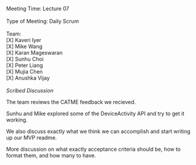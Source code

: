 Meeting Time: Lecture 07 \
\
Type of Meeting: Daily Scrum \
\
Team: \
    [X] Kaveri Iyer\
    [X] Mike Wang\
    [X] Karan Mageswaran\
    [X] Sunhu Choi\
    [X] Peter Liang\
    [X] Mujia Chen\
    [X] Anushka Vijay\
\
*Scribed Discussion*

The team reviews the CATME feedback we recieved.

Sunhu and Mike explored some of the DeviceActivity API and try to get it working.

We also discuss exactly what we think we can accomplish and start writing up our MVP readme.

More discussion on what exactly acceptance criteria should be, how to format them, and how many to have.